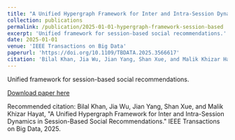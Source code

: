 ```yaml
---
title: "A Unified Hypergraph Framework for Inter and Intra-Session Dynamics in Session-Based Social Recommendations"
collection: publications
permalink: /publication/2025-01-01-hypergraph-framework-session-based
excerpt: 'Unified framework for session-based social recommendations.'
date: 2025-01-01
venue: 'IEEE Transactions on Big Data'
paperurl: 'https://doi.org/10.1109/TBDATA.2025.3566617'
citation: 'Bilal Khan, Jia Wu, Jian Yang, Shan Xue, and Malik Khizar Hayat, &quot;A Unified Hypergraph Framework for Inter and Intra-Session Dynamics in Session-Based Social Recommendations.&quot; IEEE Transactions on Big Data, 2025.'
---
```

Unified framework for session-based social recommendations.

[Download paper here](https://doi.org/10.1109/TBDATA.2025.3566617)

Recommended citation: Bilal Khan, Jia Wu, Jian Yang, Shan Xue, and Malik Khizar Hayat, "A Unified Hypergraph Framework for Inter and Intra-Session Dynamics in Session-Based Social Recommendations." IEEE Transactions on Big Data, 2025.